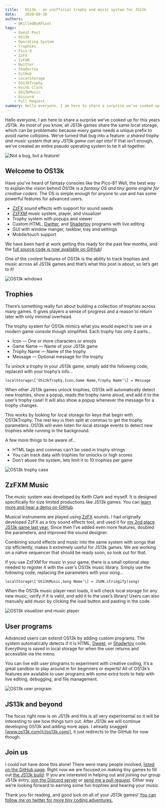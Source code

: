 ```yaml
---
title:   OS13k - an unofficial trophy and music system for JS13k
date:    2020-08-20
authors:
	- @KilledByAPixel
tags:
	- Guest Post
	- OS13k
	- Operating System
	- Trophies
	- Pico-8
	- ZzFX
	- ZzFXM
	- Dwitter
	- Shadertoy
	- GitHub
	- LocalStorage
	- OS13kTrophy
	- Keith Clark
	- OS13kMusic
	- Discord
	- Pull Request
summary: Hello everyone, I am here to share a surprise we’ve cooked up for this years JS13k. As most of you know, all JS13k games share the same local storage, which can be problematic because every game needs a unique prefix to avoid name collisions.
---
```


Hello everyone, I am here to share a surprise we’ve cooked up for this years JS13k. As most of you know, all JS13k games share the same local storage, which can be problematic because every game needs a unique prefix to avoid name collisions. We’ve turned that bug into a feature: _a shared trophy and music system that any JS13k game can opt into!_ If that isn’t enough, we’ve created an entire pseudo operating system to tie it all together.

![Not a bug, but a feature!](bug-feature.jpeg)

## Welcome to OS13k

Have you’ve heard of fantasy consoles like the Pico-8? Well, the best way to explain the vision behind OS13k is a _fantasy OS and tiny game engine for creative coders_. The OS is simple enough for anyone to use and has some powerful features for advanced users.

* [ZzFX](//killedbyapixel.github.io/ZzFX/) sound effects with support for sound seeds
* [ZzFXM](//keithclark.github.io/ZzFXM/) music system, player, and visualizer
* Trophy system with popups and viewer
* Custom HTML, [Dwitter](//www.dwitter.net/), and [Shadertoy](//www.shadertoy.com/) programs with live editing
* GUI with window manger, taskbar, tray and settings
* Mobile/touch support

We have been hard at work getting this ready for the past few months, and the [full source code is now available on GitHub](//github.com/KilledByAPixel/OS13k)!

One of the coolest features of OS13k is the ability to track trophies and music across all JS13k games and that’s what this post is about, so let’s get to it!

![OS13k windows](os13k-windows.png)

## Trophies

There’s something really fun about building a collection of trophies across many games. It gives players a sense of progress and a reason to return later with only minimal overhead.

The trophy system for OS13k mimics what you would expect to see on a modern game console though simplified. Each trophy has only 4 parts...

* Icon — One or more characters or emojis
* Game Name — Name of your JS13k game
* Trophy Name — Name of the trophy
* Message — Optional message for the trophy

To unlock a trophy in your JS13k game, simply add the following code, replaced with your trophy’s info…

`localStorage\[‘OS13kTrophy,Icon,Game Name,Trophy Name’\] = Message`

When other JS13k games unlock trophies, OS13k will automatically detect new trophies, show a popup, reads the trophy name aloud, and add it to the user’s trophy case! It will also show a popup whenever the message for a trophy changes.

This works by looking for local storage for keys that begin with OS13kTrophy. The rest key is then split at commas to get the trophy parameters. OS13k will even listen for local storage events to detect new trophies while running in the background.

A few more things to be aware of...

* HTML tags and commas can’t be used in trophy strings
* You can track data with trophies for unlocks or high scores
* Don’t abuse the system, lets limit it to 10 trophies per game

![OS13k trophy case](os13k-trophy-case.png)

## ZzFXM Music

The music system was developed by Keith Clark and myself. It is designed specifically for size limited productions like JS13k games. You can [learn more and hear a demo on GitHub](//keithclark.github.io/ZzFXM/).

Musical instruments are played using [ZzFX](//killedbyapixel.github.io/ZzFX/) sounds. I had originally developed ZzFX as a tiny sound effects tool, and used it for [my 2nd place JS13k game last year.](//frankforce.com/bounce-back-postmortem/) Since then I’ve added even more features, doubled the parameters, and improved the sound designer.

Combining sound effects and music into the same system with songs that zip efficiently, makes it extremely useful for JS13k games. We are working on a native sequencer that should be ready soon, so look out for that.

If you use ZzFXM for music in your game, there is a small optional step needed to register it with the user’s OS13k music library. Simply use the following code, replacing the parameters with your song...

`localStorage\[‘OS13kMusic,Song Name’\] = JSON.stringify(song)`

When the OS13k music player next loads, it will check local storage for any new music, verify if it is valid, and add it to the user’s library! Users can also manually add music by clicking the load button and pasting in the code.

![OS13k visualizer and music player](os13k-visualizer-music-player.png)

## User programs

Advanced users can extend OS13k by adding custom programs. The system automatically detects if it is HTML, [Dweet](//www.dwitter.net/), or [Shadertoy](//www.shadertoy.com/) code. Everything is saved in local storage for when the user returns and accessible via the menu.

You can live edit user programs to experiment with creative coding, it’s a great sandbox to play around in for beginners or experts! All of OS13k’s features are available to user programs with some extra tools to help with live editing, debugging, and file management.

![OS13k user program](os13k-user-program.png)

## JS13k and beyond

The focus right now is on JS13k and this is all very experimental so it will be interesting to see how things turn out. After JS13k we will continue developing OS13k and adding more apps. I already snagged [www.os13k.com](//os13k.com/), it just redirects to the GitHub for now though.

## Join us

I could not have done this alone! There were many people involved, [listed on the GitHub page](//github.com/KilledByAPixel/OS13k/blob/master/README.md#contribuitors). Right now we are focused on making tiny games to fill out [the JS13k build](//killedbyapixel.github.io/OS13k/JS13k/). If you are interested in helping out and joining our group JS13k entry, [join the Discord server](//discord.gg/n8vxUcZ) or [send me a pull request](//github.com/KilledByAPixel/OS13k). Either way we’re looking forward to earning some fun trophies and hearing your music.

Thank you for reading, and good luck on all of your JS13k games! [You can follow me on twitter for more tiny coding adventures.](//twitter.com/KilledByAPixel)